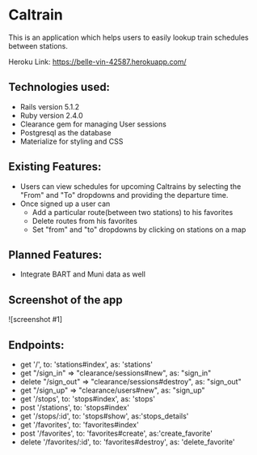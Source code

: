 # Caltrain

This is an application which helps users to easily lookup train schedules between stations.

Heroku Link: https://belle-vin-42587.herokuapp.com/

## Technologies used:
- Rails version 5.1.2
- Ruby version 2.4.0
- Clearance gem for managing User sessions
- Postgresql as the database
- Materialize for styling and CSS

## Existing Features:
- Users can view schedules for upcoming Caltrains by selecting the "From" and "To" dropdowns and providing the departure time.
- Once signed up a user can
    - Add a particular route(between two stations) to his favorites
    - Delete routes from his favorites
    - Set "from" and "to" dropdowns by clicking on stations on a map

## Planned Features:
- Integrate BART and Muni data as well


## Screenshot of the app
![screenshot #1]



## Endpoints:
- get '/', to: 'stations#index', as: 'stations'
- get "/sign_in" => "clearance/sessions#new", as: "sign_in"
- delete "/sign_out" => "clearance/sessions#destroy", as: "sign_out"
- get "/sign_up" => "clearance/users#new", as: "sign_up"
- get '/stops', to: 'stops#index', as: 'stops'
- post '/stations', to: 'stops#index'
- get '/stops/:id', to: 'stops#show', as:'stops_details'
- get '/favorites', to: 'favorites#index'
- post '/favorites', to: 'favorites#create', as:'create_favorite'
- delete '/favorites/:id', to: 'favorites#destroy', as: 'delete_favorite'
